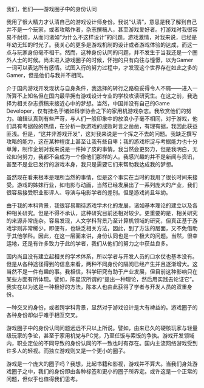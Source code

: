 我们，他们——游戏圈子中的身份认同

我用了很大精力才认清自己的游戏设计师身份。我说“认清”，意思是我了解到自己并不是一个玩家，或者攻略作者，杂志撰稿人，甚至游戏爱好者。打游戏时我很容易不耐烦，从而问诸如“为什么不这样设计”的问题。游戏激情，对我来说，已经是年幼无知的时光了。我关心的更多是游戏机制的设计或者游戏体验的达成，而这一点与玩家身份毫不相干。然而，这种身份认同的问题，并不发生于当我还是一个圈外人士的时候。尚未进入游戏圈子的时候，怀抱的只有向往与憧憬，以为Gamer一词可以表达所有感情。试图入行的努力过程中，才发现这个世界存在如此之多的Gamer，但是他们与我并不相同。


介于国内游戏开发现状与自身条件，我选择的转行之路稳妥得令人不屑——进入一所算不上知名但在国内最早拥有游戏设计专业的学校攻读研究生。在这之前，我选择为相关杂志撰稿来接近心中的梦想。当然，中国并没有自己的Game Developer，仅有挂名于诸如科学协会之下的家用机游戏杂志。我欣赏他们的努力。编辑认真到有些严苛，与人们一般印象中的放浪小子毫不相同，对于游戏，他们具有考据般的热情，在分析一款游戏的成败时言之凿凿，有理有据，我因此获益匪浅。但是，“这并非游戏开发”，这对我来说是一个挥之不去的问题。我缺乏撰写攻略的能力，这在某种程度上甚至让我有些自卑；我的游戏积淀与考据能力也十分单薄，制作企划对我来说是一件掉了皮的事情。我当然会更努力，但是我明白，无论如何努力，我都不会成为一个像他们那样的人。我感兴趣的并不是新闻与资讯，甚至不是业已发行的游戏本身，我只是需要它们来帮助我达成我的梦想。

虽然现在看来根本是理所当然的事情，但是这个事实在当时的我用了很长时间来接受。游戏的姊妹行业，如电影与动画，当然已经发展出了一系列庞大的产业，我们很容易接受职业影评人、导演与电影学者的差别。但是游戏尚且年幼。

由于我的本科背景，我很容易期待游戏学术化的发展，诸如基本理论的建立以及各种相关研究。但是不得不承认，这种研究目前还相对较少。更重要的是，相关研究的来源非常庞杂。容易发现，人文学科背景乃至计算机领域的研究，但真正基于游戏学则非常稀少。即便有，也缺乏相关方法，因此，到了方法的层面，又不免借助于其他学科。因此，在这一层面来讲，身份认同也是一个极大的问题。当然，很幸运地，还是有许多致力于此的学者，我们从他们的努力之中获益良多。

国内尚且没有建立起相关的学术体系，所以学者与开发人员的口水仗也基本没有。但是从各种途径得到的信息来看，两种不同身份的隔阂已经产生并且逐渐增大。这当然不是一件有趣的事。我相信，科学研究有助于产业发展，但目前这种影响只在某些方面有所体现。譬如，陈星汉所谓的“提出一种理论，然后用实践去论证它”。我实在以为这是一种极好的方法，陈本人也由此获得了学者与开发人员的双重身份。

一种交叉的身份，或者跨学科背景，显然对于游戏设计是大有裨益的。游戏圈子的各种身份却似乎难于相互交叉。

游戏圈子中的身份认同问题远远不只以上所说。譬如，由来已久的硬核玩家与轻量级玩家的争论，甚至于家用机党与PC党，乃至任饭与索饭的争执。游戏开发领域内，职业定位的不同导致的身份认同的不一致也时有存在。国内主流网络游戏受到许多人的轻视。而独立游戏则又是一个更小的圈子。

游戏是一个庞大的圈子吗？我想，比起书籍和影视，游戏并不算大。当我们身处游戏圈子之中，我们的身份即由各种标签和更小的圈子所界定。或许这是一个正常的问题，但似乎也值得我们思考。